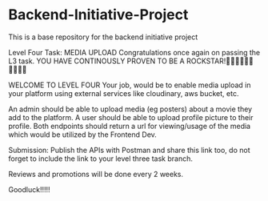 # Backend-Initiative-Project
This is a base repository for the backend initiative project

Level Four Task: MEDIA UPLOAD
Congratulations once again on passing the L3 task. YOU HAVE CONTINOUSLY PROVEN TO BE A ROCKSTAR!💃🏽💃🏽💃🏽💃🏽💃🏽

WELCOME TO LEVEL FOUR
Your job, would be to enable media upload in your platform using external services like cloudinary, aws bucket, etc.

An admin should be able to upload media (eg posters) about a movie they add to the platform.
A user should be able to upload profile picture to their profile.
Both endpoints should return a url for viewing/usage of the media which would be utilized by the Frontend Dev.

Submission: Publish the APIs with Postman and share this link too, do not forget to include the link to your level three task branch.

Reviews and promotions will be done every 2 weeks.



Goodluck!!!!!
